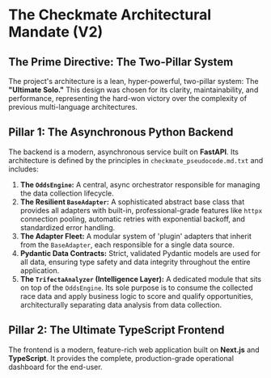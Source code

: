 # The Checkmate Architectural Mandate (V2)

## The Prime Directive: The Two-Pillar System

The project's architecture is a lean, hyper-powerful, two-pillar system: The **"Ultimate Solo."** This design was chosen for its clarity, maintainability, and performance, representing the hard-won victory over the complexity of previous multi-language architectures.

## Pillar 1: The Asynchronous Python Backend

The backend is a modern, asynchronous service built on **FastAPI**. Its architecture is defined by the principles in `checkmate_pseudocode.md.txt` and includes:

1.  **The `OddsEngine`:** A central, async orchestrator responsible for managing the data collection lifecycle.
2.  **The Resilient `BaseAdapter`:** A sophisticated abstract base class that provides all adapters with built-in, professional-grade features like `httpx` connection pooling, automatic retries with exponential backoff, and standardized error handling.
3.  **The Adapter Fleet:** A modular system of 'plugin' adapters that inherit from the `BaseAdapter`, each responsible for a single data source.
4.  **Pydantic Data Contracts:** Strict, validated Pydantic models are used for all data, ensuring type safety and data integrity throughout the entire application.
5.  **The `TrifectaAnalyzer` (Intelligence Layer):** A dedicated module that sits on top of the `OddsEngine`. Its sole purpose is to consume the collected race data and apply business logic to score and qualify opportunities, architecturally separating data analysis from data collection.

## Pillar 2: The Ultimate TypeScript Frontend

The frontend is a modern, feature-rich web application built on **Next.js** and **TypeScript**. It provides the complete, production-grade operational dashboard for the end-user.